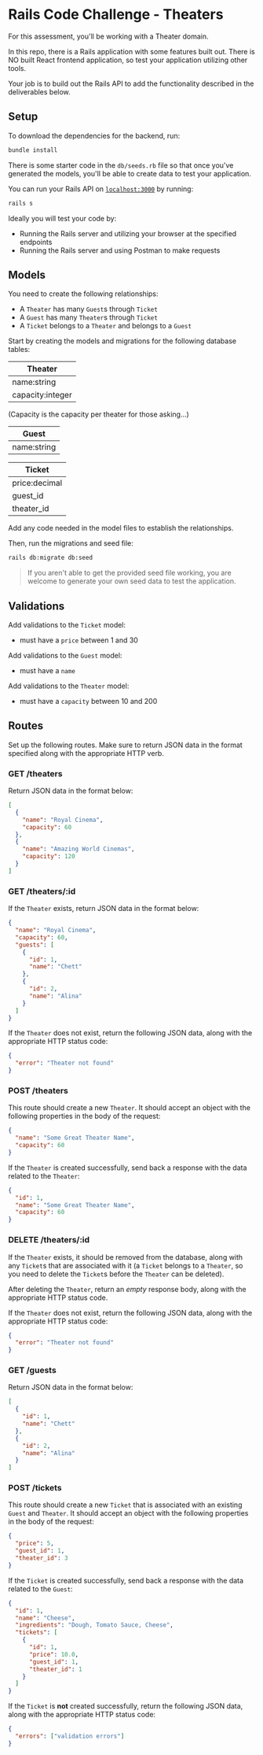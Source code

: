 # Rails Code Challenge - Theaters

For this assessment, you'll be working with a Theater domain.

In this repo, there is a Rails application with some features built out. There
is NO built React frontend application, so test your application utilizing other tools.

Your job is to build out the Rails API to add the functionality described in the
deliverables below.

## Setup

To download the dependencies for the backend, run:

```sh
bundle install
```

There is some starter code in the `db/seeds.rb` file so that once you've
generated the models, you'll be able to create data to test your application.

You can run your Rails API on [`localhost:3000`](http://localhost:3000) by running:

```sh
rails s
```

Ideally you will test your code by:

- Running the Rails server and utilizing your browser at the specified endpoints
- Running the Rails server and using Postman to make requests

## Models

You need to create the following relationships:

- A `Theater` has many `Guest`s through `Ticket`
- A `Guest` has many `Theater`s through `Ticket`
- A `Ticket` belongs to a `Theater` and belongs to a `Guest`

Start by creating the models and migrations for the following database tables:

| Theater          |
| ---------------- |
| name:string      |
| capacity:integer |

(Capacity is the capacity per theater for those asking...)

| Guest   |
| ----------- |
| name:string |

| Ticket        |
| ------------- |
| price:decimal |
| guest_id      |
| theater_id    |

Add any code needed in the model files to establish the relationships.

Then, run the migrations and seed file:

```sh
rails db:migrate db:seed
```

> If you aren't able to get the provided seed file working, you are welcome to
> generate your own seed data to test the application.

## Validations

Add validations to the `Ticket` model:

- must have a `price` between 1 and 30

Add validations to the `Guest` model:

- must have a `name`

Add validations to the `Theater` model:

- must have a `capacity` between 10 and 200

## Routes

Set up the following routes. Make sure to return JSON data in the format
specified along with the appropriate HTTP verb.

### GET /theaters

Return JSON data in the format below:

```json
[
  {
    "name": "Royal Cinema",
    "capacity": 60
  },
  {
    "name": "Amazing World Cinemas",
    "capacity": 120
  }
]
```

### GET /theaters/:id

If the `Theater` exists, return JSON data in the format below:

```json
{
  "name": "Royal Cinema",
  "capacity": 60,
  "guests": [
    {
      "id": 1,
      "name": "Chett"
    },
    {
      "id": 2,
      "name": "Alina"
    }
  ]
}
```

If the `Theater` does not exist, return the following JSON data, along with
the appropriate HTTP status code:

```json
{
  "error": "Theater not found"
}
```

### POST /theaters

This route should create a new `Theater`. It should accept an object with the following properties in the body of the request:

```json
{
  "name": "Some Great Theater Name",
  "capacity": 60
}
```

If the `Theater` is created successfully, send back a response with the data
related to the `Theater`:

```json
{
  "id": 1,
  "name": "Some Great Theater Name",
  "capacity": 60
}
```

### DELETE /theaters/:id

If the `Theater` exists, it should be removed from the database, along with
any `Ticket`s that are associated with it (a `Ticket` belongs
to a `Theater`, so you need to delete the `Ticket`s before the
`Theater` can be deleted).

After deleting the `Theater`, return an _empty_ response body, along with the
appropriate HTTP status code.

If the `Theater` does not exist, return the following JSON data, along with
the appropriate HTTP status code:

```json
{
  "error": "Theater not found"
}
```

### GET /guests

Return JSON data in the format below:

```json
[
  {
    "id": 1,
    "name": "Chett"
  },
  {
    "id": 2,
    "name": "Alina"
  }
]
```

### POST /tickets

This route should create a new `Ticket` that is associated with an
existing `Guest` and `Theater`. It should accept an object with the following
properties in the body of the request:

```json
{
  "price": 5,
  "guest_id": 1,
  "theater_id": 3
}
```

If the `Ticket` is created successfully, send back a response with the data
related to the `Guest`:

```json
{
  "id": 1,
  "name": "Cheese",
  "ingredients": "Dough, Tomato Sauce, Cheese",
  "tickets": [
    {
      "id": 1,
      "price": 10.0,
      "guest_id": 1,
      "theater_id": 1
    }
  ]
}
```

If the `Ticket` is **not** created successfully, return the following
JSON data, along with the appropriate HTTP status code:

```json
{
  "errors": ["validation errors"]
}
```

